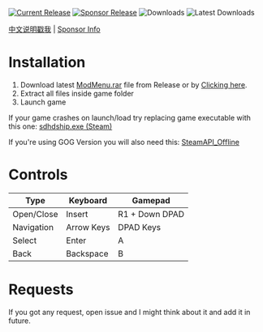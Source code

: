 [![Current Release](https://img.shields.io/github/v/release/sneakyevil/SleepingDogs-ModMenu?label=Current%20Release&color=red)](https://github.com/sneakyevil/SleepingDogs-ModMenu/releases/latest/download/ModMenu.rar)
[![Sponsor Release](https://img.shields.io/badge/Current%20Sponsor%20Release-v1.15.0-red)](README_sponsor.md)
![Downloads](https://img.shields.io/github/downloads/sneakyevil/SleepingDogs-ModMenu/total?label=Total%20Downloads&color=red)
![Latest Downloads](https://img.shields.io/github/downloads/sneakyevil/SleepingDogs-ModMenu/latest/total?color=red&label=Latest%20Downloads)

[中文说明戳我](README_cn.md) | [Sponsor Info](README_sponsor.md)

# Installation
1. Download latest [ModMenu.rar](https://github.com/sneakyevil/SleepingDogs-ModMenu/releases/latest) file from Release or by [Clicking here](https://github.com/sneakyevil/SleepingDogs-ModMenu/releases/latest/download/ModMenu.rar).
2. Extract all files inside game folder
3. Launch game

If your game crashes on launch/load try replacing game executable with this one:
[sdhdship.exe (Steam)](https://mega.nz/file/fK5SWARD#1fAWkxAHaKCIMDaJ5XAQKvjs6gK4RCQo5ZlvvtHWtVw)

If you're using GOG Version you will also need this: [SteamAPI_Offline](https://github.com/SDmodding/SteamAPI_Offline/releases/latest/download/Release.rar)

# Controls
| Type | Keyboard | Gamepad |
| ------------- | ------------- | ------------- |
| Open/Close | Insert | R1 + Down DPAD |
| Navigation | Arrow Keys | DPAD Keys |
| Select | Enter | A |
| Back | Backspace | B |

# Requests
If you got any request, open issue and I might think about it and add it in future.
